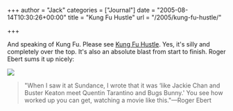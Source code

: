 +++
author = "Jack"
categories = ["Journal"]
date = "2005-08-14T10:30:26+00:00"
title = "Kung Fu Hustle"
url = "/2005/kung-fu-hustle/"

+++

And speaking of Kung Fu. Please see [Kung Fu Hustle][1]. Yes, it's silly and completely over the top. It's also an absolute blast from start to finish. Roger Ebert sums it up nicely:

![][2]

> 
> 
> "When I saw it at Sundance, I wrote that it was &#8216;like Jackie Chan and Buster Keaton meet Quentin Tarantino and Bugs Bunny.' You see how worked up you can get, watching a movie like this."&#8212;Roger Ebert
> 
>

 [1]: http://www.rottentomatoes.com/m/kung_fu_hustle/
 [2]: /files/kung-fu-hustle.jpg